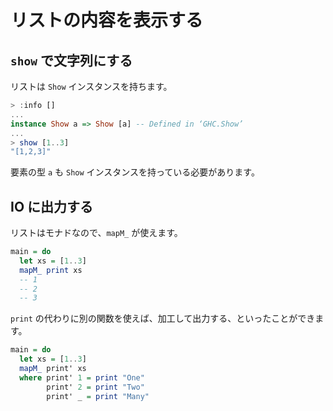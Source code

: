リストの内容を表示する
======================

`show` で文字列にする
---------------------

リストは `Show` インスタンスを持ちます。

```haskell
> :info []
...
instance Show a => Show [a] -- Defined in ‘GHC.Show’
...
> show [1..3]
"[1,2,3]"
```

要素の型 `a` も `Show` インスタンスを持っている必要があります。


IO に出力する
-------------

リストはモナドなので、`mapM_` が使えます。

```haskell
main = do
  let xs = [1..3]
  mapM_ print xs
  -- 1
  -- 2
  -- 3
```

`print` の代わりに別の関数を使えば、加工して出力する、といったことができます。

```haskell
main = do
  let xs = [1..3]
  mapM_ print' xs
  where print' 1 = print "One"
        print' 2 = print "Two"
        print' _ = print "Many"
```
